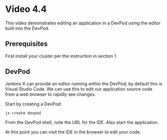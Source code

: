 # Video 4.4

This video demonstrates editing an application in a DevPod using the editor
built into the DevPod.

## Prerequisites

First install your cluster per the instruction in section 1.

## DevPod

Jenkins X can provide an editor running within the DevPod; by default this is
Visual Studio Code. We can use this to edit our application source code from
a web browser to rapidly see changes.

Start by creating a DevPod:

```
jx create devpod
```

From the DevPod shell, note the URL for the IDE. Also start the application.

At this point you can visit the IDE in the browser to edit your code.
